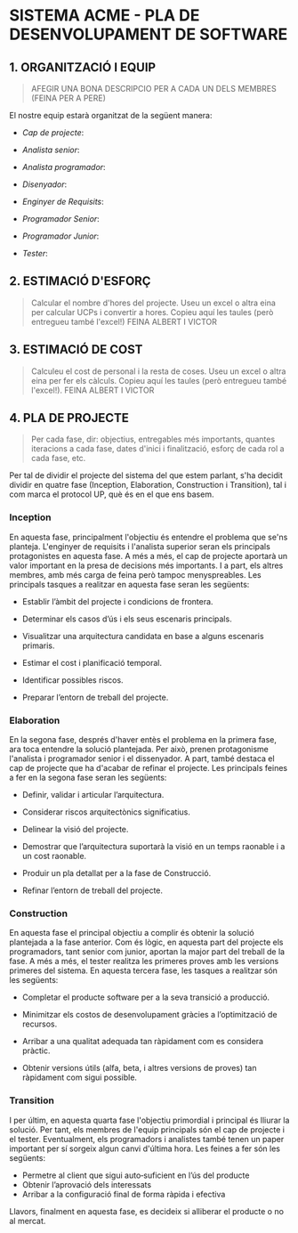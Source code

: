 ﻿# **SISTEMA ACME - PLA DE DESENVOLUPAMENT DE SOFTWARE** #

## **1. ORGANITZACIÓ I EQUIP** ##

> AFEGIR UNA BONA DESCRIPCIO PER A CADA UN DELS MEMBRES (FEINA PER A PERE)

El nostre equip estarà organitzat de la següent manera:

* *Cap de projecte*:

* *Analista senior*:

* *Analista programador*:

* *Disenyador*:

* *Enginyer de Requisits*:

* *Programador Senior*:

* *Programador Junior*:

* *Tester*:


## **2. ESTIMACIÓ D'ESFORÇ** ##

> Calcular el nombre d'hores del projecte. Useu un excel o altra eina per calcular UCPs i convertir a hores. Copieu aquí les taules (però entregueu també l'excel!)
> FEINA ALBERT I VICTOR


## **3. ESTIMACIÓ DE COST** ##

> Calculeu el cost de personal i la resta de coses. Useu un excel o altra eina per fer els càlculs. Copieu aquí les taules (però entregueu també l'excel!). 
> FEINA ALBERT I VICTOR


## **4. PLA DE PROJECTE** ##

> Per cada fase, dir: objectius, entregables més importants, quantes iteracions a cada fase, dates d'inici i finalització, esforç de cada rol a cada fase, etc.

Per tal de dividir el projecte del sistema del que estem parlant, s'ha decidit dividir en quatre fase (Inception, Elaboration, Construction i Transition), tal i com marca el protocol UP, què és en el que ens basem.


### Inception ###

En aquesta fase, principalment l'objectiu és entendre el problema que se'ns planteja. L'enginyer de requisits i l'analista superior seran els principals protagonistes en aquesta fase. A més a més, el cap de projecte aportarà un valor important en la presa de decisions més importants. I a part, els altres membres, amb més carga de feina però tampoc menyspreables. Les principals tasques a realitzar en aquesta fase seran les següents:

* Establir l’àmbit del projecte i condicions de frontera.

* Determinar els casos d’ús i els seus escenaris principals.

* Visualitzar una arquitectura candidata en base a alguns escenaris primaris.

* Estimar el cost i planificació temporal.

* Identificar possibles riscos.

* Preparar l’entorn de treball del projecte.


### Elaboration ###

En la segona fase, després d'haver entès el problema en la primera fase, ara toca entendre la solució plantejada. Per això, prenen protagonisme l'analista i programador senior i el dissenyador. A part, també destaca el cap de projecte que ha d'acabar de refinar el projecte. Les principals feines a fer en la segona fase seran les següents:

* Definir, validar i articular l’arquitectura.

* Considerar riscos arquitectònics significatius.

* Delinear la visió del projecte.

* Demostrar que l’arquitectura suportarà la visió en un temps raonable i a un cost raonable.

* Produir un pla detallat per a la fase de Construcció.

* Refinar l’entorn de treball del projecte.


### Construction ###

En aquesta fase el principal objectiu a complir és obtenir la solució plantejada a la fase anterior. Com és lògic, en aquesta part del projecte els programadors, tant senior com junior, aportan la major part del treball de la fase. A més a més, el tester realitza les primeres proves amb les versions primeres del sistema. En aquesta tercera fase, les tasques a realitzar són les següents:

* Completar el producte software per a la seva transició a producció.

* Minimitzar els costos de desenvolupament gràcies a l’optimització de recursos.

* Arribar a una qualitat adequada tan ràpidament com es considera pràctic.

* Obtenir versions útils (alfa, beta, i altres versions de proves) tan ràpidament com sigui possible.


### Transition ###

I per últim, en aquesta quarta fase l'objectiu primordial i principal és lliurar la solució. Per tant, els membres de l'equip principals són el cap de projecte i el tester. Eventualment, els programadors i analistes també tenen un paper important per sí sorgeix algun canvi d'última hora. Les feines a fer són les següents:

* Permetre al client que sigui auto‐suficient en l’ús del producte
* Obtenir l’aprovació dels interessats
* Arribar a la configuració final de forma ràpida i efectiva

Llavors, finalment en aquesta fase, es decideix si alliberar el producte o no al mercat.
